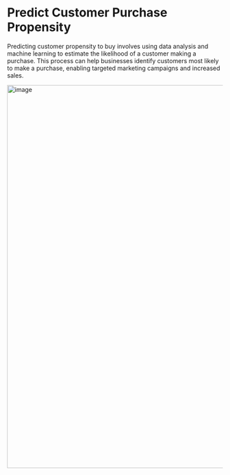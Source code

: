 # Predict Customer Purchase Propensity
Predicting customer propensity to buy involves using data analysis and machine learning to estimate the likelihood of a customer making a purchase.
This process can help businesses identify customers most likely to make a purchase, enabling targeted marketing campaigns and increased sales.

<img width="893" alt="image" src="https://github.com/user-attachments/assets/65cd205a-350d-4ea7-b197-64bf755a3dec" />
